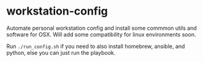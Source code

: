 # workstation-config
Automate personal workstation config and install some commmon utils and software for OSX. Will add some compatibility for linux environments soon. 

Run ``` ./run_config.sh ``` if you need to also install homebrew, ansible, and python, else you can just run the playbook.
